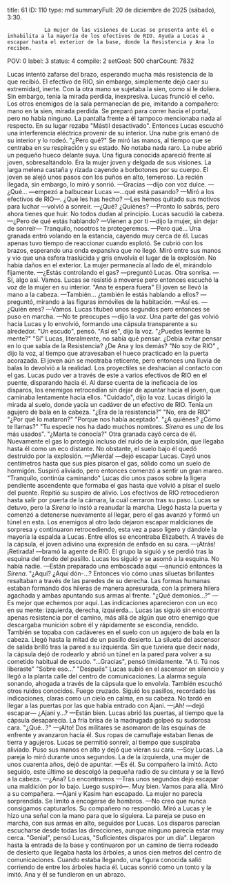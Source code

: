 title:          61
ID:             110
type:           md
summaryFull:    20 de diciembre de 2025 (sábado), 3:30.
                
                La mujer de las visiones de Lucas se presenta ante él e inhabilita a la mayoría de los efectivos de RIO. Ayuda a Lucas a escapar hasta el exterior de la base, donde la Resistencia y Ana lo reciben.
POV:            0
label:          3
status:         4
compile:        2
setGoal:        500
charCount:      7832


Lucas intentó zafarse del brazo, esperando mucha más resistencia de la que recibió. El efectivo de RIO, sin embargo, simplemente dejó caer su extremidad, inerte.
Con la otra mano se sujetaba la sien, como si le doliera. Sin embargo, tenía la mirada perdida, inexpresiva.
Lucas frunció el ceño. Los otros enemigos de la sala permanecían de pie, imitando a compañero: mano en la sien, mirada perdida.
Se preparó para correr hacia el portal, pero no había ninguno. La pantalla frente a él tampoco mencionaba nada al respecto.
En su lugar rezaba "Mástil desactivado".
Entonces Lucas escuchó una interferencia eléctrica provenir de su interior. Una nube gris emanó de su interior y lo rodeó. 
"¿Pero qué?"
Se miró las manos, al tiempo que se centraba en su respiración y su estado. No notaba nada raro.
La nube abrió un pequeño hueco delante suya. Una figura conocida apareció frente al joven, sobresaltándolo.
Era la mujer joven y delgada de sus visiones. La larga melena castaña y rizada cayendo a borbotones por su cuerpo.
El joven se alejó unos pasos con los puños en alto, temeroso. La recién llegada, sin embargo, lo miró y sonrió.
—Gracias —dijo con voz dulce.
—¿Qué... —empezó a balbucear Lucas —...qué está pasando? —Miró a los efectivos de RIO—. ¿Qué les has hecho?
—Les hemos quitado sus motivos para luchar —volvió a sonreír.
—¿Qué? ¿Quiénes?
—Pronto lo sabrás, pero ahora tienes que huir. No todos dudan al principio.
Lucas sacudió la cabeza.
—¿Pero de qué estás hablando?
—Vienen a por ti —dijo la mujer, sin dejar de sonreír— Tranquilo, nosotros te protegeremos.
—Pero qué...
Una granada entró volando en la estancia, cayendo muy cerca de él. Lucas apenas tuvo tiempo de reaccionar cuando  explotó. Se cubrió con los brazos, esperando una onda expansiva que no llegó.
Miró entre sus manos y vio que una esfera traslúcida y gris envolvía el lugar de la explosión. No había daños en el exterior.
La mujer permanecía al lado de él, mirándolo fijamente.
—¿Estás controlando el gas? —preguntó Lucas.
Otra sonrisa.
—Sí, algo así. Vamos.
Lucas se resistió a moverse pero entonces escuchó la voz de la mujer en su interior.
"Ana te espera fuera"
El joven se llevó la mano a la cabeza.
—También... ¿también le estás hablando a ellos? —preguntó, mirando a las figuras inmóviles de la habitación.
—Así es.
—¿Quién eres?
—Vamos.
Lucas titubeó unos segundos pero entonces se puso en marcha.
—No te preocupes —dijo la voz.
Una parte del gas volvió hacia Lucas y lo envolvió, formando una cápsula transparente a su alrededor.
"Un escudo", pensó.
"Así es", dijo la voz.
"¿Puedes leerme la mente?"
"Sí"
Lucas, literalmente, no sabía qué pensar. ¿Debía evitar pensar en lo que sabía de la Resistencia? ¿De Ana y los demás?
"No soy de RIO" , dijo la voz, al tiempo que atravesaban el hueco practicado en la puerta acorazada.
El joven aún se mostraba reticente, pero entonces una lluvia de balas lo devolvió a la realidad.
Los proyectiles se deshacían al contacto con el gas. Lucas pudo ver a través de este a varios efectivos de RIO en el puente, disparando hacia él. Al darse cuenta de la ineficacia de los disparos, los enemigos retrocedían sin dejar de apuntar hacia el joven, que caminaba lentamente hacia ellos.
"Cuidado", dijo la voz.
Lucas dirigió la mirada al suelo, donde yacía un cadáver de un efectivo de RIO. Tenía un agujero de bala en la cabeza.
"¿Era de la resistencia?"
"No, era de RIO"
"¿Por qué lo mataron?"
"Porque nos había aceptado".
"¿A quiénes? ¿Cómo te llamas?"
"Tu especie nos ha dado muchos nombres. *Sirena* es uno de los más usados".
"¿Marta te conocía?"
Otra granada cayó cerca de él. Nuevamente el gas lo protegió incluso del ruido de la explosión, que llegaba hasta él como un eco distante.
No obstante, el suelo bajo él quedó destruido por la explosión.
—¡Mierda! —dejó escapar Lucas.
Cayó unos centímetros hasta que sus pies pisaron el gas, sólido como un suelo de hormigón.
Suspiró aliviado, pero entonces comenzó a sentir un gran mareo.
"Tranquilo, continúa caminando"
Lucas dio unos pasos sobre la ligera pendiente ascendente que formaba el gas hasta que volvió a pisar el suelo del puente. Repitió su suspiro de alivio.
Los efectivos de RIO retrocedieron hasta salir por puerta de la cámara, la cuál cerraron tras su paso.
Lucas se detuvo, pero la *Sirena* lo instó a reanudar la marcha. Llegó hasta la puerta y comenzó a detenerse nuevamente al llegar, pero el gas avanzó y formó un túnel en esta. Los enemigos al otro lado dejaron escapar maldiciones de sorpresa y continuaron retrocediendo, esta vez a paso ligero y dándole la mayoría la espalda a Lucas.
Entre ellos se encontraba Elizabeth.
A través de la cápsula, el joven adivino una expresión de enfado en su cara.
—¡Atrás! ¡Retirada! —bramó la agente de RIO.
El grupo la siguió y se perdió tras la esquina del fondo del pasillo. Lucas los siguió y se asomó a la esquina.
No había nadie.
—Están preparado una emboscada aquí —anunció entonces la *Sirena*.
"¿Aquí? ¿Aquí dón-...?
Entonces vio cómo unas siluetas brillantes resaltaban a través de las paredes de su derecha. Las formas humanas estaban formando dos hileras de manera apresurada, con la primera hilera agachada y ambas apuntando sus armas al frente.
"¿Qué demonios...?"
—Es mejor que echemos por aquí.
Las indicaciones aparecieron con un eco en su mente: izquierda, derecha, izquierda...
Lucas las siguió sin encontrar apenas resistencia por el camino, más allá de algún que otro enemigo que descargaba munición sobre él y rápidamente se escondía, rendido. También se topaba con cadáveres en el suelo con un agujero de bala en la cabeza.
Llegó hasta la mitad de un pasillo desierto. La silueta del ascensor de salida brilló tras la pared a su izquierda.
Sin que tuviera que decir nada, la cápsula dejó de rodearlo y abrió un túnel en la pared para volver a su cometido habitual de escudo.
"...Gracias", pensó tímidamente.
"A ti. Tú nos liberaste"
"Sobre eso..."
"Después"
Lucas subió en el ascensor en silencio y llegó a la planta calle del centro de comunicaciones. La alarma seguía sonando, ahogada a través de la cápsula que lo envolvía. También escuchó otros ruidos conocidos.
Fuego cruzado.
Siguió los pasillos, recordado las indicaciones, claras como un cielo en calma, en su cabeza.
No tardó en llegar a las puertas por las que había entrado con Ajani.
—¡Ah! —dejó escapar— ¿Ajani y...?
—Están bien.
Lucas abrió las puertas, al tiempo que la cápsula desaparecía. La fría brisa de la madrugada golpeó su sudorosa cara.
"¿Qué...?"
—¡Alto!
Dos militares se asomaron de las esquinas de enfrente y avanzaron hacia él. Sus ropas de camuflaje estaban llenas de tierra y agujeros.
Lucas se permitió sonreír, al tiempo que suspiraba aliviado.
Puso sus manos en alto y dejó que vieran su cara.
—Soy Lucas.
La pareja lo miró durante unos segundos. La de la izquierda, una mujer de unos cuarenta años, dejó de apuntar.
—Es él.
Su compañero la imitó. Acto seguido, este último se descolgó la pequeña radio de su cintura y se la llevó a la cabeza.
—¿Ana? Lo encontramos —Tras unos segundos dejó escapar una maldición por lo bajo. Luego suspiró—. Muy bien. Vamos para allá.
Miró a su compañera.
—Ajani y Kasim han escapado.
La mujer no parecía sorprendida. Se limitó a encogerse de hombros.
—No creo que nunca consigamos capturarlos.
Su compañero no respondió. Miró a Lucas y le hizo una señal con la mano para que lo siguiera. La pareja se puso en marcha, con sus armas en alto, seguidos por Lucas.
Los disparos parecían escucharse desde todas las direcciones, aunque ninguno parecía estar muy cerca.
"Genial", pensó Lucas, "Suficientes disparos por un día".
Llegaron hasta la entrada de la base y continuaron por un camino de tierra rodeado de desierto que llegaba hasta los árboles, a unos cien metros del centro de comunicaciones.
Cuando estaba llegando, una figura conocida salió corriendo de entre los árboles hacia él. Lucas sonrió como un tonto y la imitó.
Ana y él se fundieron en un abrazo.